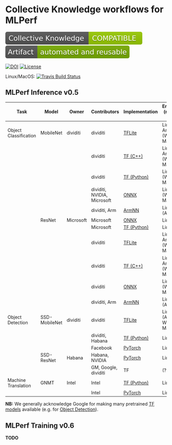 # Collective Knowledge workflows for MLPerf

[![compatibility](https://github.com/ctuning/ck-guide-images/blob/master/ck-compatible.svg)](https://github.com/ctuning/ck)
[![automation](https://github.com/ctuning/ck-guide-images/blob/master/ck-artifact-automated-and-reusable.svg)](http://cTuning.org/ae)

[![DOI](https://zenodo.org/badge/149591037.svg)](https://zenodo.org/badge/latestdoi/149591037)
[![License](https://img.shields.io/badge/License-BSD%203--Clause-blue.svg)](https://opensource.org/licenses/BSD-3-Clause)

Linux/MacOS: [![Travis Build Status](https://travis-ci.org/ctuning/ck-mlperf.svg?branch=master)](https://travis-ci.org/ctuning/ck-mlperf)

## MLPerf Inference v0.5

| Task | Model | Owner | Contributors | Implementation | Environment (need more testing) | CK workflow |
|-|-|-|-|-|-|-|
| Object Classification | MobileNet     | dividiti  | dividiti  | [TFLite](https://github.com/mlperf/inference/tree/master/edge/object_classification/mobilenets/tflite) | Linux, Android (Windows, Mac) | yes |
|                       |               |           | dividiti  | [TF (C++)](https://github.com/mlperf/inference/tree/master/edge/object_classification/mobilenets/tf-cpp) | Linux, Android (Windows, Mac) | yes |
|                       |               |           | dividiti  | [TF (Python)](https://github.com/mlperf/inference/tree/master/edge/object_classification/mobilenets/tf-py) | Linux (Windows, Mac) | yes |
|                       |               |           | dividiti, NVIDIA, Microsoft | [ONNX](https://github.com/mlperf/inference/tree/master/edge/object_classification/mobilenets/onnx) | Linux (Windows, Mac) | yes |
|                       |               |           | dividiti, Arm               | [ArmNN](https://github.com/arm-software/armnn-mlperf) | Linux (Android) | yes |
|                       | ResNet        | Microsoft | Microsoft | [ONNX](https://github.com/mlperf/inference/blob/master/cloud/image_classification) | Linux (?) | no |
|                       |               |           | Microsoft | [TF (Python)](https://github.com/mlperf/inference/blob/master/cloud/image_classification) | Linux (?) | no |
|                       |               |           | dividiti  | [TFLite](https://github.com/mlperf/inference/tree/master/edge/object_classification/mobilenets/tflite#install-the-resnet-model) | Linux, Android (Windows, Mac) | yes |
|                       |               |           | dividiti  | [TF (C++)](https://github.com/mlperf/inference/tree/master/edge/object_classification/mobilenets/tf-cpp#install-the-resnet-model) | Linux, Android (Windows, Mac) | yes |
|                       |               |           | dividiti  | [ONNX](https://github.com/mlperf/inference/tree/master/edge/object_classification/mobilenets/onnx#install-the-resnet-model) | Linux (Windows, Mac) | yes |
|                       |               |           | dividiti, Arm | [ArmNN](https://github.com/arm-software/armnn-mlperf) | Linux (Android) | yes |
| Object Detection      | SSD-MobileNet | dividiti  | dividiti  | [TFLite](https://github.com/mlperf/inference/tree/master/edge/object_detection/ssd_mobilenet/tflite) | Linux (Android, Windows, Mac) | yes |
|                       |               |           | dividiti, Habana | [TF (Python)](https://github.com/mlperf/inference/tree/master/edge/object_detection/ssd_mobilenet/tf-py) | Linux (?) | yes |
|                       |               |           | Facebook  | [PyTorch](https://github.com/mlperf/inference/tree/master/edge/object_detection/ssd_mobilenet/pytorch) | Linux (?) | no |
|                       | SSD-ResNet    | Habana    | Habana, NVIDIA    | [PyTorch](https://github.com/mlperf/inference/tree/master/cloud/single_stage_detector/pytorch) | Linux (?) | no |
|                       |               |           | GM, Google, dividiti | TF | (?) | **coming soon!** |
| Machine Translation   | GNMT          | Intel     | Intel     | [TF (Python)](https://github.com/mlperf/inference/blob/master/cloud/translation/gnmt/tensorflow) | Linux (?) | no |
|                       |               |           | Intel     | [PyTorch](https://github.com/mlperf/inference/blob/master/cloud/translation/gnmt/pytorch) | Linux (?) | no |

**NB:** We generally acknowledge Google for making many pretrained [TF models](https://github.com/tensorflow/models) available (e.g. for [Object Detection](https://github.com/tensorflow/models/blob/master/research/object_detection/g3doc/detection_model_zoo.md)).

## MLPerf Training v0.6
**TODO**
